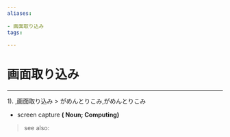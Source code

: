 ```yaml
---
aliases:
    
- 画面取り込み
tags:
    
---
```


# 画面取り込み
---
1).
,画面取り込み > がめんとりこみ,がめんとりこみ

- screen capture
**( Noun; Computing)**
> see also: 
            